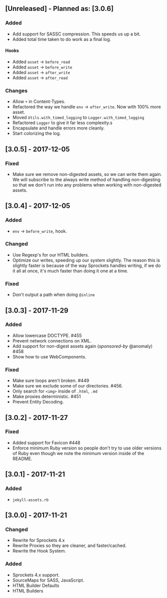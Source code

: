 ## [Unreleased] - Planned as: [3.0.6]
### Added

- Add support for SASSC compression.  This speeds us up a bit.
- Added total time taken to do work as a final log.

#### Hooks
- Added `asset` -> `before_read`
- Added `asset` -> `before_write`
- Added `asset` -> `after_write`
- Added `asset` -> `after_read`

### Changes

- Allow `+` in Content-Types.
- Refactored the way we handle `env` -> `after_write`. Now with 100% more asset.
- Moved `Utils.with_timed_logging` to `Logger.with_timed_logging`
- Refactored `Logger` to give it far less complexity.s
- Encapsulate and handle errors more cleanly.
- Start colorizing the log.

## [3.0.5] - 2017-12-05
### Fixed

- Make sure we remove non-digested assets, so we can write them again.  We
  will subscribe to the always write method of handling non-digesting so that
  we don't run into any problems when working with non-digested assets.

## [3.0.4] - 2017-12-05
### Added

- `env` -> `before_write`, hook.

### Changed

- Use Regexp's for our HTML builders.
- Optimize our writes, speeding up our system slightly.  The reason this is
  slightly faster is because of the way Sprockets handles writing, if we do
  it all at once, it's much faster than doing it one at a time.

### Fixed

- Don't output a path when doing `@inline`


## [3.0.3] - 2017-11-29
### Added

- Allow lowercase DOCTYPE. #455
- Prevent network connections on XML.
- Add support for non-digest assets again (*sponsored-by* @anomaly) #458
- Show how to use WebComponents.

### Fixed

- Make sure loops aren't broken. #449
- Make sure we exclude some of our directories. #456.
- Only search for `<img>` inside of `.html`, `.md`
- Make proxies deterministic. #451
- Prevent Entity Decoding.

## [3.0.2] - 2017-11-27
### Fixed

- Added support for Favicon #448
- Enforce minimum Ruby version so people don't try to use older versions
  of Ruby even though we note the minimum version inside of the README.

## [3.0.1] - 2017-11-21
### Added

- `jekyll-assets.rb`

## [3.0.0] - 2017-11-21
### Changed

- Rewrite for Sprockets 4.x
- Rewrite Proxies so they are cleaner, and faster/cached.
- Rewrite the Hook System.

### Added

- Sprockets 4.x support.
- SourceMaps for SASS, JavaScript.
- HTML Builder Defaults
- HTML Builders
